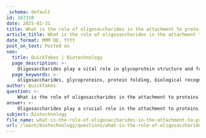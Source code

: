 ```yaml
---
_schema: default
id: 167310
date: 2025-01-31
title: What is the role of oligosaccharides in the attachment to proteins and their unique structures?
article_title: What is the role of oligosaccharides in the attachment to proteins and their unique structures?
date_format: MMM DD, YYYY
post_on_text: Posted on
seo:
  title: QuickTakes | Biotechnology
  page_description: >-
    Oligosaccharides play a vital role in glycoprotein structure and function, influencing protein folding, stability, biological recognition, and cell communication through their unique structural properties.
  page_keywords: >-
    oligosaccharides, glycoproteins, protein folding, biological recognition, cell communication, structural diversity, N-linked, O-linked, protein stability, glycosylation, immune response, cell identity
author: QuickTakes
question: >-
    What is the role of oligosaccharides in the attachment to proteins and their unique structures?
answer: >-
    Oligosaccharides play a crucial role in the attachment to proteins, primarily through their incorporation into glycoproteins. These carbohydrate chains, typically consisting of 3 to 10 monosaccharides, can be linked to proteins via two main types of glycosidic bonds: N-linked (through asparagine residues) and O-linked (through serine or threonine residues). This attachment is not merely structural; it significantly influences the protein's functionality and biological activity.\n\n### Key Roles of Oligosaccharides in Protein Attachment:\n\n1. **Protein Folding and Stability**: \n   - N-linked oligosaccharides are essential for proper protein folding in the endoplasmic reticulum (ER). They assist in the stabilization of the protein structure and ensure that proteins achieve their correct three-dimensional conformation. The oligosaccharides act as a "sugar tree," where each step of their formation is catalyzed by specific glycosyltransferases, facilitating further modifications that are critical for the protein's functionality.\n\n2. **Biological Recognition**:\n   - Oligosaccharides contribute to cell-cell recognition and signaling. They can serve as specific markers that are recognized by lectins, which are proteins that bind carbohydrates. This interaction is vital for various biological processes, including immune responses and the classification of different cell types.\n\n3. **Structural Diversity**:\n   - The unique structural features of oligosaccharides, including their branching patterns and the presence of multiple hydroxyl groups, allow them to engage in diverse interactions with proteins. This structural diversity exceeds that of proteins and nucleic acids, enabling a wide range of biological functions.\n\n4. **Regulation of Bioactivity**:\n   - The presence of oligosaccharides can up- or down-regulate the bioactivity of glycoproteins. For instance, the oligosaccharide composition can influence the stability, activity, and localization of the protein, thereby affecting its overall function in biological systems.\n\n5. **Cell Identity and Communication**:\n   - Oligosaccharides on the surface of cells play a significant role in cell identity. They are involved in the recognition processes that allow cells to communicate with each other, which is essential for tissue formation and immune responses.\n\nIn summary, oligosaccharides are integral to the structure and function of glycoproteins, influencing protein folding, stability, biological recognition, and cellular communication. Their unique structural characteristics and the ability to form complex interactions with proteins underscore their importance in various biological processes.
subject: Biotechnology
file_name: what-is-the-role-of-oligosaccharides-in-the-attachment-to-proteins-and-their-unique-structures.md
url: /learn/biotechnology/questions/what-is-the-role-of-oligosaccharides-in-the-attachment-to-proteins-and-their-unique-structures
---
```


&nbsp;